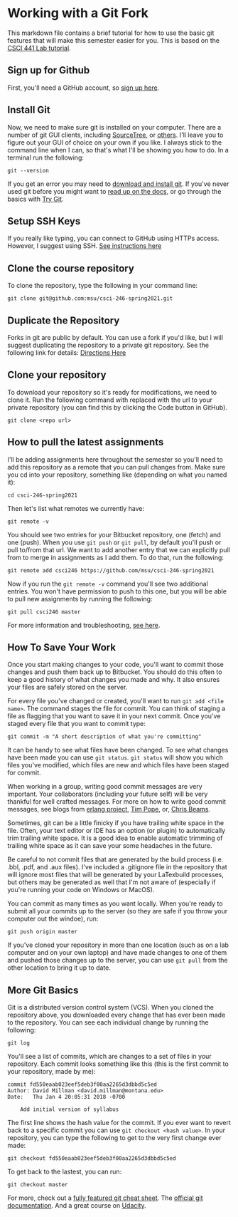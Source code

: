 # Working with a Git Fork

This markdown file contains a brief tutorial for how to use the basic git
features that will make this semester easier for you.  This is based on the [CSCI 441
Lab
tutorial](https://bitbucket.org/msu-cs/csci-441-spring2020/src/master/labs/README.md).

## Sign up for Github

First, you'll need a GitHub account, so [sign up
here](https://github.com/join).

## Install Git

Now, we need to make sure git is installed on your computer. There are a number of git GUI
clients, including
[SourceTree](https://www.atlassian.com/software/sourcetree/overview), or
[others](http://git-scm.com/downloads/guis).  I'll leave you to figure out your
GUI of choice on your own if you like.  I always stick to the command line when
I can, so that's what I'll be showing you how to do. In a terminal run the
following:

    git --version

If you get an error you may need to [download and install
git](http://git-scm.com/downloads).  If you've never used git before you might
want to [read up on the docs](http://git-scm.com/doc), or go through the basics
with [Try Git](try.github.com).

## Setup SSH Keys

If you really like typing, you can connect to GitHub using HTTPs access.
However, I suggest using SSH.  [See instructions here](git@github.com:msu/csci-246-spring2021.git)

## Clone the course repository

To clone the repository, type the following in your command line:

    git clone git@github.com:msu/csci-246-spring2021.git 


## Duplicate the Repository

Forks in git are public by default.  You can use a fork if you'd like, but I
will suggest duplicating the repository to a private git repository.  See the
following link for details:
[Directions
Here](https://docs.github.com/en/free-pro-team@latest/github/creating-cloning-and-archiving-repositories/duplicating-a-repository)

## Clone your repository

To download your repository so it's ready for modifications, we need to clone
it.  Run the following command with <repo url> replaced with the url to your
private repository (you can find this by clicking the Code button in GitHub).

    git clone <repo url>

## How to pull the latest assignments

I'll be adding assignments here throughout the semester so you'll need to add
this repository as a remote that you can pull changes from. Make sure you cd
into your repository, something like (depending on what you named it):

    cd csci-246-spring2021

Then let's list what remotes we currently have:

    git remote -v

You should see two entries for your Bitbucket repository, one (fetch) and one
(push). When you use `git push` or `git pull`, by default you'll push or pull
to/from that url. We want to add another entry that we can explicitly pull from
to merge in assignments as I add them. To do that, run the following:

    git remote add csci246 https://github.com/msu/csci-246-spring2021

Now if you run the `git remote -v` command you'll see two additional entries.
You won't have permission to push to this one, but you will be able to pull new
assignments by running the following:

    git pull csci246 master

For more information and troubleshooting, [see
here](https://docs.github.com/en/free-pro-team@latest/github/using-git/adding-a-remote).

## How To Save Your Work

Once you start making changes to your code, you'll want to commit those changes
and push them back up to Bitbucket. You should do this often to keep a good
history of what changes you made and why. It also ensures your files are safely
stored on the server.

For every file you've changed or created, you'll want to run `git add <file
name>`. The command stages the file for commit. You can think of staging a file
as flagging that you want to save it in your next commit. Once you've staged
every file that you want to commit type:

    git commit -m "A short description of what you're committing"

It can be handy to see what files have been changed. To see what changes have
been made you can use `git status`. `git status` will show you which files
you've modified, which files are new and which files have been staged for
commit.

When working in a group, writing good commit messages are very important.  Your
collaborators (including your future self) will be very thankful for well crafted
messages.  For more on how to write good commit messages, see blogs from
[erlang project](https://github.com/erlang/otp/wiki/writing-good-commit-messages),
[Tim Pope](http://tbaggery.com/2008/04/19/a-note-about-git-commit-messages.html),
or, [Chris Beams](https://chris.beams.io/posts/git-commit/).

Sometimes, git can be a little finicky if you have trailing white space in the
file. Often, your text editor or IDE has an option (or plugin) to automatically
trim trailing white space. It is a good idea to enable automatic trimming of
trailing white space as it can save your some headaches in the future.

Be careful to not commit files that are generated by the build process
(i.e. .bbl, .pdf, and .aux files).  I've included a
.gitignore file in the repository that will ignore most files that will be
generated by your LaTexbuild processes, but others may be generated as well that I'm
not aware of (especially if you're running your code on Windows or MacOS).

You can commit as many times as you want locally. When you're ready to submit
all your commits up to the server (so they are safe if you throw your computer
out the windoe), run:

    git push origin master

If you've cloned your repository in more than one location (such as on a lab
computer and on your own laptop) and have made changes to one of them and pushed
those changes up to the server, you can use `git pull` from the other location
to bring it up to date.

## More Git Basics

Git is a distributed version control system (VCS). When you cloned the
repository above, you downloaded every change that has ever been made to the
repository. You can see each individual change by running the following:

    git log

You'll see a list of commits, which are changes to a set of files in your
repository. Each commit looks something like this (this is the first commit to
your repository, made by me):

    commit fd550eaab023eef5deb3f00aa2265d3dbbd5c5ed
    Author: David Millman <david.millman@montana.edu>
    Date:   Thu Jan 4 20:05:31 2018 -0700

        Add initial version of syllabus

The first line shows the hash value for the commit. If you ever want to revert
back to a specific commit you can use `git checkout <hash value>`. In your
repository, you can type the following to get to the very first change ever
made:

    git checkout fd550eaab023eef5deb3f00aa2265d3dbbd5c5ed

To get back to the lastest, you can run:

    git checkout master

For more, check out a
[fully featured git cheat sheet](https://www.atlassian.com/git/tutorials/atlassian-git-cheatsheet).
The [official git documentation](http://git-scm.com/doc). And a great
course on [Udacity](https://www.udacity.com/course/how-to-use-git-and-github--ud775).

